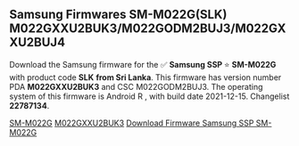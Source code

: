 <h2>Samsung Firmwares SM-M022G(SLK) M022GXXU2BUK3/M022GODM2BUJ3/M022GXXU2BUJ4</h2>
Download the Samsung firmware for the ✅ <strong>Samsung SSP </strong> ⭐ <strong>SM-M022G</strong> with product code <strong>SLK</strong> <strong> from Sri Lanka</strong>. This firmware has version number PDA <strong>M022GXXU2BUK3</strong> and CSC M022GODM2BUJ3. The operating system of this firmware is Android R , with build date 2021-12-15. Changelist <strong>22787134</strong>.


[SM-M022G](https://samfirm.shop/samsung/model/SM-M022G)
[M022GXXU2BUK3](https://samfirm.shop/samsung/pda/M022GXXU2BUK3)
[Download Firmware Samsung SSP SM-M022G](https://samfirm.shop/samsung/firmware/482565)
